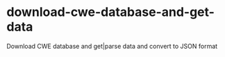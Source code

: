 # download-cwe-database-and-get-data
Download CWE database and get|parse data and convert to JSON format
